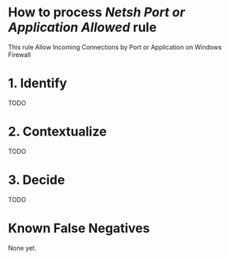 # How to process *Netsh Port or Application Allowed* rule
This rule Allow Incoming Connections by Port or Application on Windows Firewall

# 1. Identify
TODO

# 2. Contextualize
TODO

# 3. Decide
TODO

# Known False Negatives
None yet.
